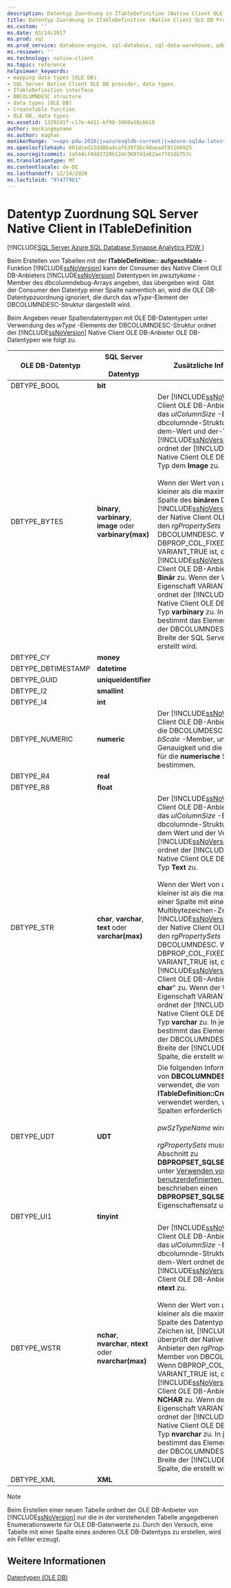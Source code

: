 ```yaml
---
description: Datentyp Zuordnung in ITableDefinition (Native Client OLE DB-Anbieter)
title: Datentyp Zuordnung in ITableDefinition (Native Client OLE DB Provider) | Microsoft-Dokumentation
ms.custom: ''
ms.date: 03/14/2017
ms.prod: sql
ms.prod_service: database-engine, sql-database, sql-data-warehouse, pdw
ms.reviewer: ''
ms.technology: native-client
ms.topic: reference
helpviewer_keywords:
- mapping data types [OLE DB]
- SQL Server Native Client OLE DB provider, data types
- ITableDefinition interface
- DBCOLUMNDESC structure
- data types [OLE DB]
- CreateTable function
- OLE DB, data types
ms.assetid: 13292d1f-c17e-4d11-bf98-3460a10cbb18
author: markingmyname
ms.author: maghan
monikerRange: '>=aps-pdw-2016||=azuresqldb-current||=azure-sqldw-latest||>=sql-server-2016||>=sql-server-linux-2017||=azuresqldb-mi-current'
ms.openlocfilehash: 601dced15dd86a4caf639f5bc48aeadf81166925
ms.sourcegitcommit: 1a544cf4dd2720b124c3697d1e62ae7741db757c
ms.translationtype: MT
ms.contentlocale: de-DE
ms.lasthandoff: 12/14/2020
ms.locfileid: "97477961"
---
```

# <a name="sql-server-native-client-data-type-mapping-in-itabledefinition"></a>Datentyp Zuordnung SQL Server Native Client in ITableDefinition
[!INCLUDE[SQL Server Azure SQL Database Synapse Analytics PDW ](../../includes/applies-to-version/sql-asdb-asdbmi-asa-pdw.md)]

  Beim Erstellen von Tabellen mit der **ITableDefinition:: aufgeschlable** -Funktion [!INCLUDE[ssNoVersion](../../includes/ssnoversion-md.md)] kann der Consumer des Native Client OLE DB-Anbieters [!INCLUDE[ssNoVersion](../../includes/ssnoversion-md.md)] Datentypen im *pwsztykame* -Member des dbcolumndebug-Arrays angeben, das übergeben wird. Gibt der Consumer den Datentyp einer Spalte namentlich an, wird die OLE DB-Datentypzuordnung ignoriert, die durch das *wType*-Element der DBCOLUMNDESC-Struktur dargestellt wird.  
  
 Beim Angeben neuer Spaltendatentypen mit OLE DB-Datentypen unter Verwendung des *wType* -Elements der DBCOLUMNDESC-Struktur ordnet der [!INCLUDE[ssNoVersion](../../includes/ssnoversion-md.md)] Native Client OLE DB-Anbieter OLE DB-Datentypen wie folgt zu.  
  
|OLE DB-Datentyp|SQL Server<br /><br /> Datentyp|Zusätzliche Informationen|  
|----------------------|------------------------------|----------------------------|  
|DBTYPE_BOOL|**bit**||  
|DBTYPE_BYTES|**binary**, **varbinary**, **image** oder **varbinary(max)**|Der [!INCLUDE[ssNoVersion](../../includes/ssnoversion-md.md)] Native Client OLE DB-Anbieter überprüft das *ulColumnSize* -Element der dbcolumnde-Struktur. Basierend auf dem-Wert und der-Version der- [!INCLUDE[ssNoVersion](../../includes/ssnoversion-md.md)] Instanz ordnet der [!INCLUDE[ssNoVersion](../../includes/ssnoversion-md.md)] Native Client OLE DB-Anbieter den Typ dem **Image** zu.<br /><br /> Wenn der Wert von *ulColumnSize* kleiner als die maximale Länge einer Spalte des **binären** Datentyps ist, [!INCLUDE[ssNoVersion](../../includes/ssnoversion-md.md)] überprüft der Native Client OLE DB-Anbieter den *rgPropertySets* -Member von DBCOLUMNDESC. Wenn DBPROP_COL_FIXEDLENGTH VARIANT_TRUE ist, ordnet der [!INCLUDE[ssNoVersion](../../includes/ssnoversion-md.md)] Native Client OLE DB-Anbieter den Typ **Binär** zu. Wenn der Wert der Eigenschaft VARIANT_FALSE ist, ordnet der [!INCLUDE[ssNoVersion](../../includes/ssnoversion-md.md)] Native Client OLE DB-Anbieter den Typ **varbinary** zu. In jedem Fall bestimmt das Element *ulColumnSize* der DBCOLUMNDESC-Struktur die Breite der SQL Server-Spalte, die erstellt wird.|  
|DBTYPE_CY|**money**||  
|DBTYPE_DBTIMESTAMP|**datetime**||  
|DBTYPE_GUID|**uniqueidentifier**||  
|DBTYPE_I2|**smallint**||  
|DBTYPE_I4|**int**||  
|DBTYPE_NUMERIC|**numeric**|Der [!INCLUDE[ssNoVersion](../../includes/ssnoversion-md.md)] Native Client OLE DB-Anbieter überprüft die DBCOLUMDESC *bPrecision* -und *bScale* -Member, um die Genauigkeit und die Dezimalstellen für die **numerische** Spalte zu bestimmen.|  
|DBTYPE_R4|**real**||  
|DBTYPE_R8|**float**||  
|DBTYPE_STR|**char**, **varchar**, **text** oder **varchar(max)**|Der [!INCLUDE[ssNoVersion](../../includes/ssnoversion-md.md)] Native Client OLE DB-Anbieter überprüft das *ulColumnSize* -Element der dbcolumnde-Struktur. Basierend auf dem Wert und der Version der- [!INCLUDE[ssNoVersion](../../includes/ssnoversion-md.md)] Instanz ordnet der [!INCLUDE[ssNoVersion](../../includes/ssnoversion-md.md)] Native Client OLE DB-Anbieter den Typ **Text** zu.<br /><br /> Wenn der Wert von *ulColumnSize* kleiner ist als die maximale Länge einer Spalte mit einem Multibytezeichen-Zeichen Datentyp, [!INCLUDE[ssNoVersion](../../includes/ssnoversion-md.md)] überprüft der Native Client OLE DB-Anbieter den *rgPropertySets* -Member von DBCOLUMNDESC. Wenn DBPROP_COL_FIXEDLENGTH VARIANT_TRUE ist, ordnet der [!INCLUDE[ssNoVersion](../../includes/ssnoversion-md.md)] Native Client OLE DB-Anbieter den Typ " **char**" zu. Wenn der Wert der Eigenschaft VARIANT_FALSE ist, ordnet der [!INCLUDE[ssNoVersion](../../includes/ssnoversion-md.md)] Native Client OLE DB-Anbieter den Typ **varchar** zu. In jedem Fall bestimmt das Element *ulColumnSize* der DBCOLUMNDESC-Struktur die Breite der [!INCLUDE[ssNoVersion](../../includes/ssnoversion-md.md)]-Spalte, die erstellt wird.|  
|DBTYPE_UDT|**UDT**|Die folgenden Informationen werden von **DBCOLUMNDESC**-Strukturen verwendet, die von **ITableDefinition::CreateTable** verwendet werden, wenn UDT-Spalten erforderlich sind:<br /><br /> *pwSzTypeName* wird ignoriert.<br /><br /> *rgPropertySets* muss wie im Abschnitt zu **DBPROPSET_SQLSERVERCOLUMN** unter [Verwenden von benutzerdefinierten Typen](../../relational-databases/native-client/features/using-user-defined-types.md) beschrieben einen **DBPROPSET_SQLSERVERCOLUMN**-Eigenschaftensatz umfassen.|  
|DBTYPE_UI1|**tinyint**||  
|DBTYPE_WSTR|**nchar**, **nvarchar**, **ntext** oder **nvarchar(max)**|Der [!INCLUDE[ssNoVersion](../../includes/ssnoversion-md.md)] Native Client OLE DB-Anbieter überprüft das *ulColumnSize* -Element der dbcolumnde-Struktur. Basierend auf dem-Wert ordnet der [!INCLUDE[ssNoVersion](../../includes/ssnoversion-md.md)] Native Client OLE DB-Anbieter den Typ **ntext** zu.<br /><br /> Wenn der Wert von *ulColumnSize* kleiner als die maximale Länge einer Spalte des Datentyps für Unicode-Zeichen ist, [!INCLUDE[ssNoVersion](../../includes/ssnoversion-md.md)] überprüft der Native Client OLE DB-Anbieter den *rgPropertySets* -Member von DBCOLUMNDESC. Wenn DBPROP_COL_FIXEDLENGTH VARIANT_TRUE ist, ordnet der [!INCLUDE[ssNoVersion](../../includes/ssnoversion-md.md)] Native Client OLE DB-Anbieter den Typ **NCHAR** zu. Wenn der Wert der Eigenschaft VARIANT_FALSE ist, ordnet der [!INCLUDE[ssNoVersion](../../includes/ssnoversion-md.md)] Native Client OLE DB-Anbieter den Typ **nvarchar** zu. In jedem Fall bestimmt das Element *ulColumnSize* der DBCOLUMNDESC-Struktur die Breite der [!INCLUDE[ssNoVersion](../../includes/ssnoversion-md.md)]-Spalte, die erstellt wird.|  
|DBTYPE_XML|**XML**||  
  
> [!NOTE]  
>  Beim Erstellen einer neuen Tabelle ordnet der OLE DB-Anbieter von [!INCLUDE[ssNoVersion](../../includes/ssnoversion-md.md)] nur die in der vorstehenden Tabelle angegebenen Enumerationswerte für OLE DB-Datenwerte zu. Durch den Versuch, eine Tabelle mit einer Spalte eines anderen OLE DB-Datentyps zu erstellen, wird ein Fehler erzeugt.  
  
## <a name="see-also"></a>Weitere Informationen  
 [Datentypen &#40;OLE DB&#41;](../../relational-databases/native-client-ole-db-data-types/data-types-ole-db.md)  
  
  
